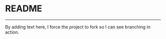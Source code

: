 # README #
*******
By adding text here, I force the project to fork so I can see branching in action. 

